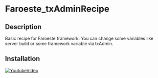 # Faroeste_txAdminRecipe
## Description
Basic recipe for Faroeste framework. You can change some variables like server build or some framework variable via txAdmin.

## Installation
[![YoutubeVideo](https://img.youtube.com/vi/F1vVW4GHTbQ/0.jpg)](https://www.youtube.com/watch?v=F1vVW4GHTbQ)
